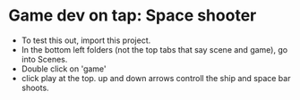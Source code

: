# Game dev on tap: Space shooter

- To test this out, import this project. 
- In the bottom left folders (not the top tabs that say scene and game), go into Scenes.
- Double click on 'game'
- click play at the top. up and down arrows controll the ship and space bar shoots.
